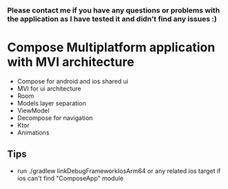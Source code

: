### Please contact me if you have any questions or problems with the application as I have tested it and didn't find any issues :)
# Compose Multiplatform application with MVI architecture
- Compose for android and ios shared ui
- MVI for ui architecture
- Room
- Models layer separation
- ViewModel
- Decompose for navigation
- Ktor
- Animations

## Tips
- run ./gradlew linkDebugFrameworkIosArm64 or any related ios target if ios can't find "ComposeApp" module
